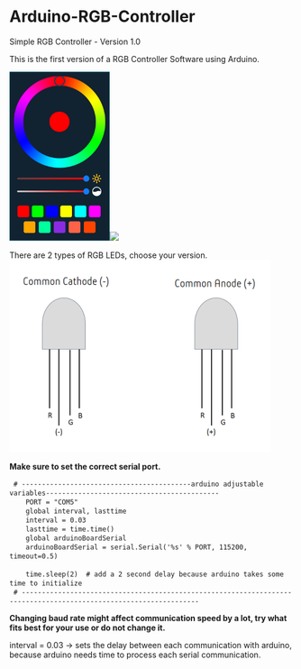 # Arduino-RGB-Controller
Simple RGB Controller - Version 1.0

This is the first version of a RGB Controller Software using Arduino.

<img src="/demo_files/run.PNG" height="300"><img src="/demo_files/demo.gif" height="300">

There are 2 types of RGB LEDs, choose your version. 
![](/rgb_diagram.png)

**Make sure to set the correct serial port.**

```
 # ------------------------------------------arduino adjustable variables------------------------------------------- 
    PORT = "COM5"
    global interval, lasttime
    interval = 0.03 
    lasttime = time.time() 
    global arduinoBoardSerial 
    arduinoBoardSerial = serial.Serial('%s' % PORT, 115200, timeout=0.5) 
   
    time.sleep(2)  # add a 2 second delay because arduino takes some time to initialize
 # ------------------------------------------------------------------------------------------------------------------
 ``` 

**Changing baud rate might affect communication speed by a lot, try what fits best for your use or do not change it.**

interval = 0.03 -> sets the delay between each communication with arduino, because arduino needs time to process each serial communication. 
